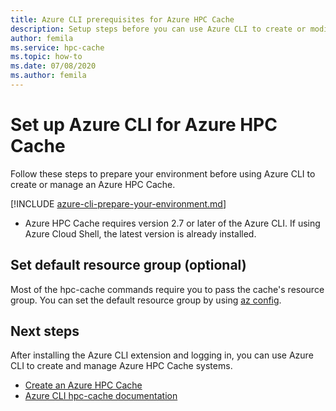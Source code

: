 ```yaml
---
title: Azure CLI prerequisites for Azure HPC Cache
description: Setup steps before you can use Azure CLI to create or modify an Azure HPC Cache
author: femila
ms.service: hpc-cache
ms.topic: how-to
ms.date: 07/08/2020
ms.author: femila
---
```


# Set up Azure CLI for Azure HPC Cache

Follow these steps to prepare your environment before using Azure CLI to create or manage an Azure HPC Cache.

[!INCLUDE [azure-cli-prepare-your-environment.md](../../includes/azure-cli-prepare-your-environment.md)]

 - Azure HPC Cache requires version 2.7 or later of the Azure CLI. If using Azure Cloud Shell, the latest version is already installed.

## Set default resource group (optional)

Most of the hpc-cache commands require you to pass the cache's resource group. You can set the default resource group by using [az config](/cli/azure/reference-index#az_config).

## Next steps

After installing the Azure CLI extension and logging in, you can use Azure CLI to create and manage Azure HPC Cache systems.

* [Create an Azure HPC Cache](hpc-cache-create.md)
* [Azure CLI hpc-cache documentation](/cli/azure/hpc-cache)
